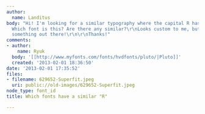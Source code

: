 ```yaml
---
author:
  name: Landitus
body: "Hi! I'm looking for a similar typography where the capital R has a curved ending.
  Which font is this? Are there any similar?\r\nLooks custom to me, but maybe there's
  something out there!\r\n\r\nThanks!"
comments:
- author:
    name: Ryuk
  body: '[[http://www.myfonts.com/fonts/hvdfonts/pluto/|Pluto]]'
  created: '2013-02-01 18:36:50'
date: '2013-02-01 17:35:52'
files:
- filename: 629652-Superfit.jpeg
  uri: public://old-images/629652-Superfit.jpeg
node_type: font_id
title: Which fonts have a similar "R"

---
```

